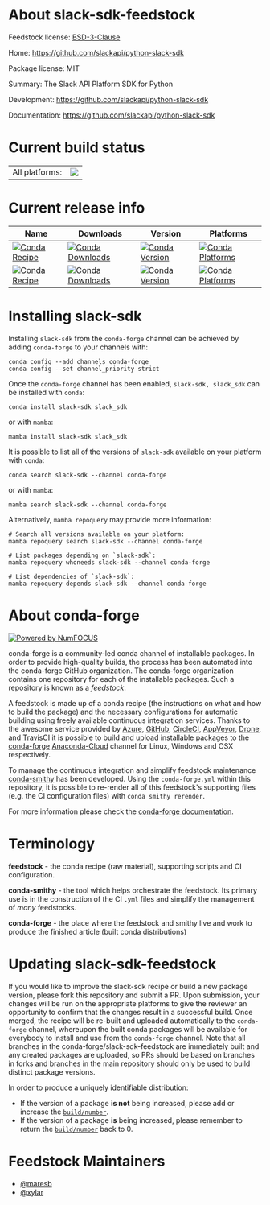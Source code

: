 About slack-sdk-feedstock
=========================

Feedstock license: [BSD-3-Clause](https://github.com/conda-forge/slack-sdk-feedstock/blob/main/LICENSE.txt)

Home: https://github.com/slackapi/python-slack-sdk

Package license: MIT

Summary: The Slack API Platform SDK for Python

Development: https://github.com/slackapi/python-slack-sdk

Documentation: https://github.com/slackapi/python-slack-sdk

Current build status
====================


<table><tr><td>All platforms:</td>
    <td>
      <a href="https://dev.azure.com/conda-forge/feedstock-builds/_build/latest?definitionId=12001&branchName=main">
        <img src="https://dev.azure.com/conda-forge/feedstock-builds/_apis/build/status/slack-sdk-feedstock?branchName=main">
      </a>
    </td>
  </tr>
</table>

Current release info
====================

| Name | Downloads | Version | Platforms |
| --- | --- | --- | --- |
| [![Conda Recipe](https://img.shields.io/badge/recipe-slack--sdk-green.svg)](https://anaconda.org/conda-forge/slack-sdk) | [![Conda Downloads](https://img.shields.io/conda/dn/conda-forge/slack-sdk.svg)](https://anaconda.org/conda-forge/slack-sdk) | [![Conda Version](https://img.shields.io/conda/vn/conda-forge/slack-sdk.svg)](https://anaconda.org/conda-forge/slack-sdk) | [![Conda Platforms](https://img.shields.io/conda/pn/conda-forge/slack-sdk.svg)](https://anaconda.org/conda-forge/slack-sdk) |
| [![Conda Recipe](https://img.shields.io/badge/recipe-slack_sdk-green.svg)](https://anaconda.org/conda-forge/slack_sdk) | [![Conda Downloads](https://img.shields.io/conda/dn/conda-forge/slack_sdk.svg)](https://anaconda.org/conda-forge/slack_sdk) | [![Conda Version](https://img.shields.io/conda/vn/conda-forge/slack_sdk.svg)](https://anaconda.org/conda-forge/slack_sdk) | [![Conda Platforms](https://img.shields.io/conda/pn/conda-forge/slack_sdk.svg)](https://anaconda.org/conda-forge/slack_sdk) |

Installing slack-sdk
====================

Installing `slack-sdk` from the `conda-forge` channel can be achieved by adding `conda-forge` to your channels with:

```
conda config --add channels conda-forge
conda config --set channel_priority strict
```

Once the `conda-forge` channel has been enabled, `slack-sdk, slack_sdk` can be installed with `conda`:

```
conda install slack-sdk slack_sdk
```

or with `mamba`:

```
mamba install slack-sdk slack_sdk
```

It is possible to list all of the versions of `slack-sdk` available on your platform with `conda`:

```
conda search slack-sdk --channel conda-forge
```

or with `mamba`:

```
mamba search slack-sdk --channel conda-forge
```

Alternatively, `mamba repoquery` may provide more information:

```
# Search all versions available on your platform:
mamba repoquery search slack-sdk --channel conda-forge

# List packages depending on `slack-sdk`:
mamba repoquery whoneeds slack-sdk --channel conda-forge

# List dependencies of `slack-sdk`:
mamba repoquery depends slack-sdk --channel conda-forge
```


About conda-forge
=================

[![Powered by
NumFOCUS](https://img.shields.io/badge/powered%20by-NumFOCUS-orange.svg?style=flat&colorA=E1523D&colorB=007D8A)](https://numfocus.org)

conda-forge is a community-led conda channel of installable packages.
In order to provide high-quality builds, the process has been automated into the
conda-forge GitHub organization. The conda-forge organization contains one repository
for each of the installable packages. Such a repository is known as a *feedstock*.

A feedstock is made up of a conda recipe (the instructions on what and how to build
the package) and the necessary configurations for automatic building using freely
available continuous integration services. Thanks to the awesome service provided by
[Azure](https://azure.microsoft.com/en-us/services/devops/), [GitHub](https://github.com/),
[CircleCI](https://circleci.com/), [AppVeyor](https://www.appveyor.com/),
[Drone](https://cloud.drone.io/welcome), and [TravisCI](https://travis-ci.com/)
it is possible to build and upload installable packages to the
[conda-forge](https://anaconda.org/conda-forge) [Anaconda-Cloud](https://anaconda.org/)
channel for Linux, Windows and OSX respectively.

To manage the continuous integration and simplify feedstock maintenance
[conda-smithy](https://github.com/conda-forge/conda-smithy) has been developed.
Using the ``conda-forge.yml`` within this repository, it is possible to re-render all of
this feedstock's supporting files (e.g. the CI configuration files) with ``conda smithy rerender``.

For more information please check the [conda-forge documentation](https://conda-forge.org/docs/).

Terminology
===========

**feedstock** - the conda recipe (raw material), supporting scripts and CI configuration.

**conda-smithy** - the tool which helps orchestrate the feedstock.
                   Its primary use is in the construction of the CI ``.yml`` files
                   and simplify the management of *many* feedstocks.

**conda-forge** - the place where the feedstock and smithy live and work to
                  produce the finished article (built conda distributions)


Updating slack-sdk-feedstock
============================

If you would like to improve the slack-sdk recipe or build a new
package version, please fork this repository and submit a PR. Upon submission,
your changes will be run on the appropriate platforms to give the reviewer an
opportunity to confirm that the changes result in a successful build. Once
merged, the recipe will be re-built and uploaded automatically to the
`conda-forge` channel, whereupon the built conda packages will be available for
everybody to install and use from the `conda-forge` channel.
Note that all branches in the conda-forge/slack-sdk-feedstock are
immediately built and any created packages are uploaded, so PRs should be based
on branches in forks and branches in the main repository should only be used to
build distinct package versions.

In order to produce a uniquely identifiable distribution:
 * If the version of a package **is not** being increased, please add or increase
   the [``build/number``](https://docs.conda.io/projects/conda-build/en/latest/resources/define-metadata.html#build-number-and-string).
 * If the version of a package **is** being increased, please remember to return
   the [``build/number``](https://docs.conda.io/projects/conda-build/en/latest/resources/define-metadata.html#build-number-and-string)
   back to 0.

Feedstock Maintainers
=====================

* [@maresb](https://github.com/maresb/)
* [@xylar](https://github.com/xylar/)

